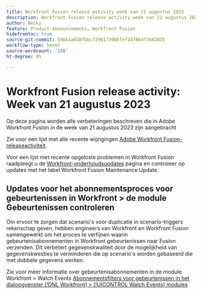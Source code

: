 ```yaml
---
title: Workfront Fusion release activity week van 21 augustus 2023
description: Workfront Fusion release activity week van 21 augustus 2023
author: Becky
feature: Product Announcements, Workfront Fusion
hidefromtoc: true
source-git-commit: 59bb1a038fbbc7296173988fef24786d73642035
workflow-type: tm+mt
source-wordcount: '158'
ht-degree: 0%

---
```


# Workfront Fusion release activity: Week van 21 augustus 2023

Op deze pagina worden alle verbeteringen beschreven die in Adobe Workfront Fusion in de week van 21 augustus 2023 zijn aangebracht

Zie voor een lijst met alle recente wijzigingen [Adobe Workfront Fusion-releaseactiviteit](../../../product-announcements/product-releases/fusion-release-activity/fusion-release-activity.md).

Voor een lijst met recente opgeloste problemen in Workfront Fusion raadpleegt u de [Workfront-onderhoudsupdates](https://experienceleague.adobe.com/docs/workfront-known-issues/releases/current-updates.html) pagina en controleer op updates met het label Workfront Fusion Maintenance Update.

## Updates voor het abonnementsproces voor gebeurtenissen in Workfront > de module Gebeurtenissen controleren

Om ervoor te zorgen dat scenario&#39;s voor duplicatie in scenario-triggers rekenschap geven, hebben engineers van Workfront en Workfront Fusion samengewerkt om het proces te verfijnen waarin gebeurtenisabonnementen in Workfront gebeurtenissen naar Fusion verzenden. Dit verbetert gegevenskwaliteit door de mogelijkheid van gegevenskwesties te verminderen die op scenario&#39;s worden gebaseerd die met dubbele gegevens werken.

Zie voor meer informatie over gebeurtenisabonnementen in de module Workfront > Watch Events [Abonnementsfilters voor gebeurtenissen in het dialoogvenster [!DNL Workfront] > [!UICONTROL Watch Events] modules](/help/quicksilver/workfront-fusion/apps-and-their-modules/workfront-modules.md#event-subscription-filters-in-the-workfront--watch-events-modules)
